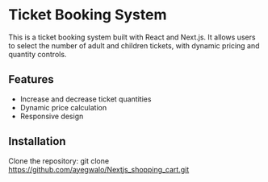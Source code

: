 # Ticket Booking System

This is a ticket booking system built with React and Next.js. It allows users to select the number of adult and children tickets, with dynamic pricing and quantity controls.

## Features

- Increase and decrease ticket quantities
- Dynamic price calculation
- Responsive design

## Installation

Clone the repository:
   git clone <https://github.com/ayegwalo/Nextjs_shopping_cart.git>
